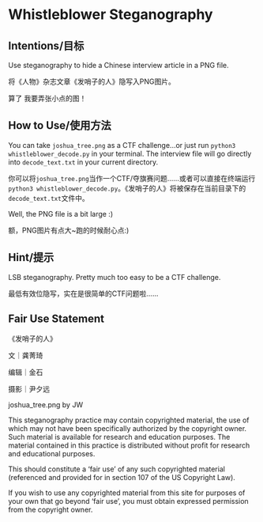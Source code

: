 # Whistleblower Steganography
## Intentions/目标
Use steganography to hide a Chinese interview article in a PNG file.

将《人物》杂志文章《发哨子的人》隐写入PNG图片。

算了 我要弄张小点的图！

## How to Use/使用方法
You can take `joshua_tree.png` as a CTF challenge...or just run `python3 whistleblower_decode.py` in your terminal. The interview file will go directly into `decode_text.txt` in your current directory.

你可以将`joshua_tree.png`当作一个CTF/夺旗赛问题……或者可以直接在终端运行`python3 whistleblower_decode.py`。《发哨子的人》将被保存在当前目录下的`decode_text.txt`文件中。

Well, the PNG file is a bit large :)

额，PNG图片有点大~跑的时候耐心点:)

## Hint/提示
LSB steganography. Pretty much too easy to be a CTF challenge.

最低有效位隐写，实在是很简单的CTF问题啦……

## Fair Use Statement
《发哨子的人》

文｜龚菁琦

编辑｜金石

摄影｜尹夕远

joshua_tree.png by JW

This steganography practice may contain copyrighted material, the use of which may not have been specifically authorized by the copyright owner. Such material is available for research and education purposes. The material contained in this practice is distributed without profit for research and educational purposes.

This should constitute a ‘fair use’ of any such copyrighted material (referenced and provided for in section 107 of the US Copyright Law).

If you wish to use any copyrighted material from this site for purposes of your own that go beyond ‘fair use’, you must obtain expressed permission from the copyright owner.

